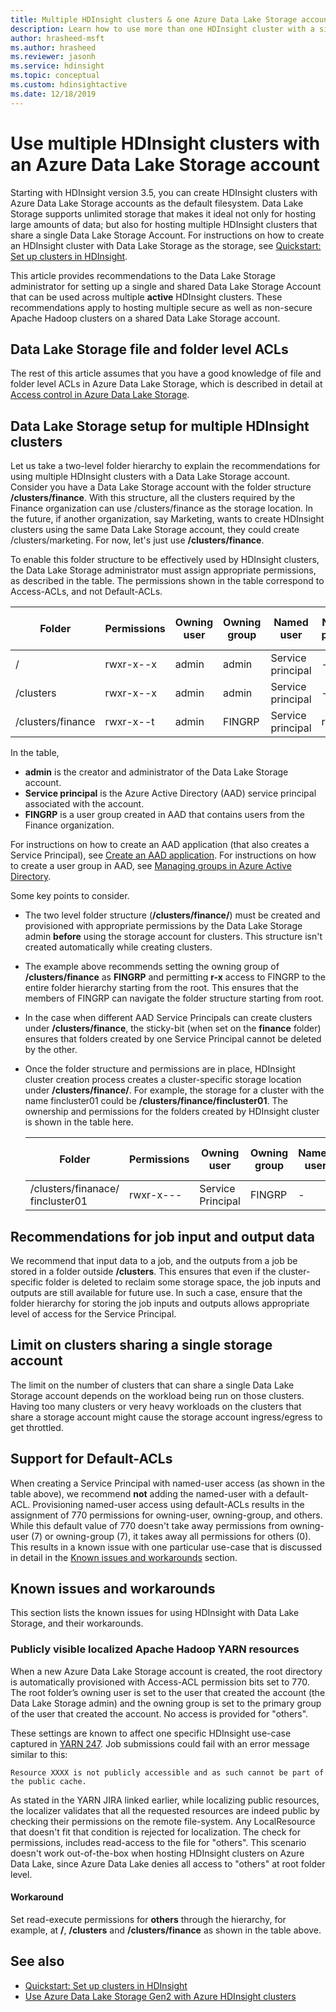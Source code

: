 ```yaml
---
title: Multiple HDInsight clusters & one Azure Data Lake Storage account
description: Learn how to use more than one HDInsight cluster with a single Data Lake Storage account
author: hrasheed-msft
ms.author: hrasheed
ms.reviewer: jasonh
ms.service: hdinsight
ms.topic: conceptual
ms.custom: hdinsightactive
ms.date: 12/18/2019
---
```


# Use multiple HDInsight clusters with an Azure Data Lake Storage account

Starting with HDInsight version 3.5, you can create HDInsight clusters with  Azure Data Lake Storage accounts as the default filesystem.
Data Lake Storage supports unlimited storage that makes it ideal not only for hosting large amounts of data; but also for hosting multiple HDInsight clusters that share a single Data Lake Storage Account. For instructions on how to create an HDInsight cluster with Data Lake Storage as the storage, see [Quickstart: Set up clusters in HDInsight](../storage/data-lake-storage/quickstart-create-connect-hdi-cluster.md).

This article provides recommendations to the Data Lake Storage administrator for setting up a single and shared Data Lake Storage Account that can be used across multiple **active** HDInsight clusters. These recommendations apply to hosting multiple secure as well as non-secure Apache Hadoop clusters on a shared Data Lake Storage account.

## Data Lake Storage file and folder level ACLs

The rest of this article assumes that you have a good knowledge of file and folder level ACLs in Azure Data Lake Storage, which is described in detail at [Access control in Azure Data Lake Storage](../data-lake-store/data-lake-store-access-control.md).

## Data Lake Storage setup for multiple HDInsight clusters

Let us take a two-level folder hierarchy to explain the recommendations for using multiple HDInsight clusters with a Data Lake Storage account. Consider you have a Data Lake Storage account with the folder structure **/clusters/finance**. With this structure, all the clusters required by the Finance organization can use /clusters/finance as the storage location. In the future, if another organization, say Marketing, wants to create HDInsight clusters using the same Data Lake Storage account, they could create /clusters/marketing. For now, let's just use **/clusters/finance**.

To enable this folder structure to be effectively used by HDInsight clusters, the Data Lake Storage administrator must assign appropriate permissions, as described in the table. The permissions shown in the table correspond to Access-ACLs, and not Default-ACLs.

|Folder  |Permissions  |Owning user  |Owning group  | Named user | Named user permissions | Named group | Named group permissions |
|---------|---------|---------|---------|---------|---------|---------|---------|
|/ | rwxr-x--x  |admin |admin  |Service principal |--x  |FINGRP   |r-x         |
|/clusters | rwxr-x--x |admin |admin |Service principal |--x  |FINGRP |r-x         |
|/clusters/finance | rwxr-x--t |admin |FINGRP  |Service principal |rwx  |-  |-     |

In the table,

- **admin** is the creator and administrator of the Data Lake Storage account.
- **Service principal** is the Azure Active Directory (AAD) service principal associated with the account.
- **FINGRP** is a user group created in AAD that contains users from the Finance organization.

For instructions on how to create an AAD application (that also creates a Service Principal), see [Create an AAD application](../active-directory/develop/howto-create-service-principal-portal.md#create-an-azure-active-directory-application). For instructions on how to create a user group in AAD, see [Managing groups in Azure Active Directory](../active-directory/fundamentals/active-directory-groups-create-azure-portal.md).

Some key points to consider.

- The two level folder structure (**/clusters/finance/**) must be created and provisioned with appropriate permissions by the Data Lake Storage admin **before** using the storage account for clusters. This structure isn't created automatically while creating clusters.
- The example above recommends setting the owning group of **/clusters/finance** as **FINGRP** and permitting **r-x** access to FINGRP to the entire folder hierarchy starting from the root. This ensures that the members of FINGRP can navigate the folder structure starting from root.
- In the case when different AAD Service Principals can create clusters under **/clusters/finance**, the sticky-bit (when set on the **finance** folder) ensures that folders created by one Service Principal cannot be deleted by the other.
- Once the folder structure and permissions are in place, HDInsight cluster creation process creates a cluster-specific storage location under **/clusters/finance/**. For example, the storage for a cluster with the name fincluster01 could be **/clusters/finance/fincluster01**. The ownership and permissions for the folders created by HDInsight cluster is shown in the table here.

    |Folder  |Permissions  |Owning user  |Owning group  | Named user | Named user permissions | Named group | Named group permissions |
    |---------|---------|---------|---------|---------|---------|---------|---------|
    |/clusters/finanace/ fincluster01 | rwxr-x---  |Service Principal |FINGRP  |- |-  |-   |-  |

## Recommendations for job input and output data

We recommend that input data to a job, and the outputs from a job be stored in a folder outside **/clusters**. This ensures that even if the cluster-specific folder is deleted to reclaim some storage space, the job inputs and outputs are still available for future use. In such a case, ensure that the folder hierarchy for storing the job inputs and outputs allows appropriate level of access for the Service Principal.

## Limit on clusters sharing a single storage account

The limit on the number of clusters that can share a single Data Lake Storage account depends on the workload being run on those clusters. Having too many clusters or very heavy workloads on the clusters that share a storage account might cause the storage account ingress/egress to get throttled.

## Support for Default-ACLs

When creating a Service Principal with named-user access (as shown in the table above), we recommend **not** adding the named-user with a default-ACL. Provisioning named-user access using default-ACLs results in the assignment of 770 permissions for owning-user, owning-group, and others. While this default value of 770 doesn't take away permissions from owning-user (7) or owning-group (7), it takes away all permissions for others (0). This results in a known issue with one particular use-case that is discussed in detail in the [Known issues and workarounds](#known-issues-and-workarounds) section.

## Known issues and workarounds

This section lists the known issues for using HDInsight with Data Lake Storage, and their workarounds.

### Publicly visible localized Apache Hadoop YARN resources

When a new Azure Data Lake Storage account is created, the root directory is automatically provisioned with Access-ACL permission bits set to 770. The root folder’s owning user is set to the user that created the account (the Data Lake Storage admin) and the owning group is set to the primary group of the user that created the account. No access is provided for "others".

These settings are known to affect one specific HDInsight use-case captured in [YARN 247](https://hwxmonarch.atlassian.net/browse/YARN-247). Job submissions could fail with an error message similar to this:

    Resource XXXX is not publicly accessible and as such cannot be part of the public cache.

As stated in the YARN JIRA linked earlier, while localizing public resources, the localizer validates that all the requested resources are indeed public by checking their permissions on the remote file-system. Any LocalResource that doesn't fit that condition is rejected for localization. The check for permissions, includes read-access to the file for "others". This scenario doesn't work out-of-the-box when hosting HDInsight clusters on Azure Data Lake, since Azure Data Lake denies all access to "others" at root folder level.

#### Workaround

Set read-execute permissions for **others** through the hierarchy, for example,  at **/**, **/clusters** and **/clusters/finance** as shown in the table above.

## See also

- [Quickstart: Set up clusters in HDInsight](../storage/data-lake-storage/quickstart-create-connect-hdi-cluster.md)
- [Use Azure Data Lake Storage Gen2 with Azure HDInsight clusters](hdinsight-hadoop-use-data-lake-storage-gen2.md)
